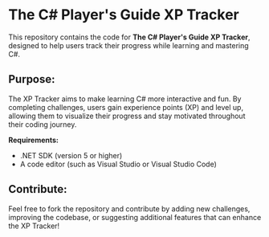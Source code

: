 # The C# Player's Guide XP Tracker

This repository contains the code for **The C# Player's Guide XP Tracker**, designed to help users track their progress while learning and mastering C#. 


## Purpose:
The XP Tracker aims to make learning C# more interactive and fun. By completing challenges, users gain experience points (XP) and level up, allowing them to visualize their progress and stay motivated throughout their coding journey.

**Requirements:**
- .NET SDK (version 5 or higher)
- A code editor (such as Visual Studio or Visual Studio Code)

## Contribute:
Feel free to fork the repository and contribute by adding new challenges, improving the codebase, or suggesting additional features that can enhance the XP Tracker!
